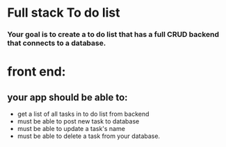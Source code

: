 # Full stack To do list

### Your goal is to create a to do list that has a full CRUD backend that connects to a database.

# front end:

## your app should be able to:

- get a list of all tasks in to do list from backend
- must be able to post new task to database
- must be able to update a task's name
- must be able to delete a task from your database.
